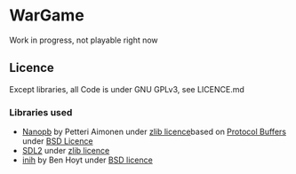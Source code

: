 # WarGame
Work in progress, not playable right now

## Licence
Except libraries, all Code is under GNU GPLv3, see LICENCE.md

### Libraries used
- [Nanopb](https://github.com/nanopb/nanopb) by Petteri Aimonen <jpa at nanopb.mail.kapsi.fi> under [zlib licence](https://github.com/nanopb/nanopb/blob/master/LICENSE.txt)based on [Protocol Buffers](https://github.com/google/protobuf) under [BSD Licence](https://github.com/google/protobuf/blob/master/LICENSE)
- [SDL2](https://www.libsdl.org/credits.php) under [zlib licence](https://www.libsdl.org/license.php)
- [inih](https://github.com/benhoyt/inih) by Ben Hoyt under [BSD licence](https://github.com/benhoyt/inih/blob/master/LICENSE.txt)